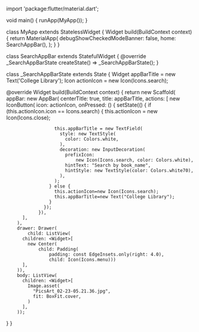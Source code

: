 import 'package:flutter/material.dart';

void main() {
  runApp(MyApp());
}

class MyApp extends StatelessWidget {
  Widget build(BuildContext context) {
    return MaterialApp(
      debugShowCheckedModeBanner: false,
      home: SearchAppBar(),
    );
  }
}

class SearchAppBar extends StatefulWidget {
  @override
  _SearchAppBarState createState() => _SearchAppBarState();
}

class _SearchAppBarState extends State<SearchAppBar> {
  Widget appBarTitle = new Text('College Library');
  Icon actionIcon = new Icon(Icons.search);

  @override
  Widget build(BuildContext context) {
    return new Scaffold(
        appBar: new AppBar(
          centerTitle: true,
          title: appBarTitle,
          actions: <Widget>[
            new IconButton(
                icon: actionIcon,
                onPressed: () {
                  setState(() {
                    if (this.actionIcon.icon == Icons.search) {
                      this.actionIcon = new Icon(Icons.close);

                      this.appBarTitle = new TextField(
                        style: new TextStyle(
                          color: Colors.white,
                        ),
                        decoration: new InputDecoration(
                          prefixIcon:
                              new Icon(Icons.search, color: Colors.white),
                          hintText: "Search by book_name",
                          hintStyle: new TextStyle(color: Colors.white70),
                        ),
                      );
                    } else {
                      this.actionIcon=new Icon(Icons.search);
                      this.appBarTitle=new Text("College Library");
                    }
                  });
                }),
          ],
        ),
        drawer: Drawer(
            child: ListView(
          children: <Widget>[
            new Center(
                child: Padding(
                    padding: const EdgeInsets.only(right: 4.0),
                    child: Icon(Icons.menu)))
          ],
        )),
        body: ListView(
          children: <Widget>[
            Image.asset(
              "PicsArt_02-23-05.21.36.jpg",
              fit: BoxFit.cover,
            )
          ],
        ));
  }
}

